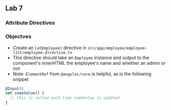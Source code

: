 ## Lab 7
### Attribute Directives

### Objectves
- Create an `[atEmployee]` directive in `src/app/employee/employee-list/employee.directive.ts`
- This directive should take an `Employee` instance and output to the component's innerHTML the employee's name and whether an admin or not
- Note: `ElementRef` from `@angular/core` is helpful, as is the following snippet

```typescript
@Input()
set someValue() {
  // this is called each time someValue is updated
}
```
